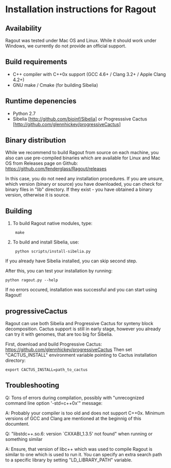 Installation instructions for Ragout
====================================

Availability
------------
Ragout was tested under Mac OS and Linux. While it should work
under Windows, we currently do not provide an official support.


Build requirements
------------------
* C++ compiler with C++0x support (GCC 4.6+ / Clang 3.2+ / Apple Clang 4.2+)
* GNU make / Cmake (for building Sibelia)


Runtime depenencies
-------------------

* Python 2.7
* Sibelia [http://github.com/bioinf/Sibelia] or Progresssive Cactus [http://github.com/glennhickey/progressiveCactus]


Binary distribution
-------------------

While we recommend to build Ragout from source on each machine, you also can
use pre-compiled binaries which are available for Linux and Mac OS from 
Releases page on Github: https://github.com/fenderglass/Ragout/releases

In this case, you do not need any installation procedures. If you are unsure,
which version (binary or source) you have downloaded, you can check for
binary files in "lib" directory. If they exist - you have obtained a binary
version, otherwise it is source.


Building
--------

1. To build Ragout native modules, type:
    
        make

2. To build and install Sibelia, use:

        python scripts/install-sibelia.py

If you already have Sibelia installed, you can skip second step.

After this, you can test your installation by running:

    python ragout.py --help

If no errors occured, installation was successful and you can start using Ragout!


progressiveCactus
-----------------

Ragout can use both Sibelia and Progressive Cactus for synteny block decomposition.
Cactus support is still in early stage, however you already can try it with genomes,
that are too big for Sibelia.

First, download and build Progressive Cactus: https://github.com/glennhickey/progressiveCactus
Then set "CACTUS_INSTALL" environment variable pointing to Cactus installation directory:

    export CACTUS_INSTALL=path_to_cactus


Troubleshooting
---------------

Q: Tons of errors during compilation, possibly with 
"unrecognized command line option '-std=c++0x'" message:

A: Probably your compiler is too old and does not support C++0x. Minimum
versions of GCC and Clang are mentioned at the beginnig of this documtent.


Q: "libstdc++.so.6: version `CXXABI_1.3.5' not found" when running
or something similar

A: Ensure, that version of libc++ which was used to compile Ragout is similar
to one which is used to run it. You can specify an extra search path
to a specific library by setting "LD_LIBRARY_PATH" variable.